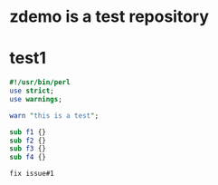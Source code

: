 # zdemo is a test repository


# test1

```perl
#!/usr/bin/perl
use strict;
use warnings;

warn "this is a test";

sub f1 {}
sub f2 {}
sub f3 {}
sub f4 {}
```

    fix issue#1

